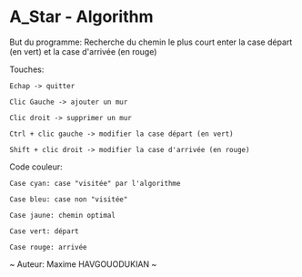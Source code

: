 # A_Star - Algorithm

But du programme: Recherche du chemin le plus court enter la case départ (en vert) et la case d'arrivée (en rouge)

Touches:

    Echap -> quitter

    Clic Gauche -> ajouter un mur
  
    Clic droit -> supprimer un mur

    Ctrl + clic gauche -> modifier la case départ (en vert) 

    Shift + clic droit -> modifier la case d'arrivée (en rouge)



Code couleur:

    Case cyan: case "visitée" par l'algorithme

    Case bleu: case non "visitée"
  
    Case jaune: chemin optimal
  
    Case vert: départ
  
    Case rouge: arrivée

~ Auteur: Maxime HAVGOUODUKIAN ~
